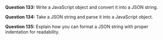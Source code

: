 **Question 133:** Write a JavaScript object and convert it into a JSON string.

**Question 134:** Take a JSON string and parse it into a JavaScript object.

**Question 135:** Explain how you can format a JSON string with proper indentation for readability.